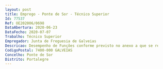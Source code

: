 ```yaml
--- 
layout: post
title: Emprego - Ponte de Sor - Técnico Superior
Id: 77537
Ref: OE202006/0698
DataAbertura: 2020-06-23
DataFecho: 2020-07-07
Trabalho: Técnico Superior
Empregador: Junta de Freguesia de Galveias
Descricao: Desempenho de Funções conforme previsto no anexo a que se refere o nr. 2 do artº. 88º., anexo à LTFP, para a carreira categoria de Técnico Superior, proceder ao registo de Contabilidade de acordo com o SNC   AP  Participação na elaboração da Prestação de Contas, nomeadamente mapas do fim do exercício, relatório de contas e outros relacionadas com as mesmas  Colaborar na elaboração do Orçamento, PPI e Ações mais relevantes”, aprovisionamento.
CodigoPostal: 7400-000 GALVEIAS
Concelho: Ponte de Sor
Distrito: Portalegre
--- 
```

